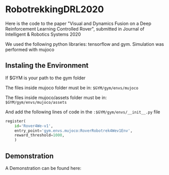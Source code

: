# RobotrekkingDRL2020
Here is the code to the paper "Visual and Dynamics Fusion on a Deep Reinforcement Learning Controlled Rover", submitted in Journal of Intelligent &amp; Robotics Systems 2020

We used the following python libraries: tensorflow and gym. Simulation was performed with mujoco


## Instaling the Environment

If $GYM is your path to the gym folder

The files inside mujoco folder must be in: `$GYM/gym/envs/mujoco`

The files inside mujoco/assets folder must be in: `$GYM/gym/envs/mujoco/assets`


And add the following lines of code in the `:$GYM/gym/envs/__init__.py` file

```python 
register(
    id='Rover4We-v1',
    entry_point='gym.envs.mujoco:RoverRobotrek4Wev1Env',
    reward_threshold=1000,
    )
```


## Demonstration

A Demonstration can be found here: 
